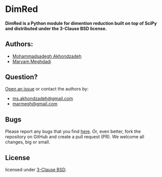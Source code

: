 # DimRed
#### DimRed is a Python module for dimention reduction built on top of SciPy and distributed under the 3-Clause BSD license.



## Authors:
  - [Mohammadsadegh Akhondzadeh](https://www.linkedin.com/in/msadegh)
  - [Maryam Meghdadi](https://www.linkedin.com/in/maryam-meghdadi-574954106)


## Question?

  [Open an issue](../../issues) or contact the authors by:
  - [ms.akhondzadeh@gmail.com](mailto:ms.akhondzadeh@gmail.com)
  - [marmegh@gmail.com](mailto:marmegh@gmail.com)


## Bugs

  Please report any bugs that you find [here](../../issues). Or, even better, fork the repository on GitHub and create a pull request (PR). We welcome all changes, big or small.

## License

  licensed under [3-Clause BSD](LICENSE).
